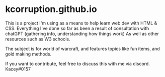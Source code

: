 # kcorruption.github.io
This is a project I'm using as a means to help learn web dev with HTML & CSS.
Everything I've done so far as been a result of consultation with chatGPT (gathering info, understanding how things work)
As well as other resources such as W3 schools.

The subject is for world of warcraft, and features topics like fun items, and gold making methods.

If you want to contribute, feel free to discuss this with me via discord. Kacey#0157
